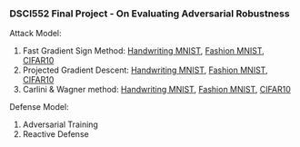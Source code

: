 ### DSCI552 Final Project - On Evaluating Adversarial Robustness


Attack Model:
  1. Fast Gradient Sign Method: [Handwriting MNIST](https://github.com/juliachenc/DSCI552/blob/main/Attack%20-%20FGSM%20results%20on%20Handwrt%20MNIST.ipynb), [Fashion MNIST](https://github.com/juliachenc/DSCI552/blob/main/Attack%20-%20FGSM%20results%20on%20Fashion%20MNIST.ipynb), [CIFAR10](https://github.com/juliachenc/DSCI552/blob/main/Attack%20-%20FGSM%20results%20on%20cifar10.ipynb)
  2. Projected Gradient Descent: [Handwriting MNIST](https://github.com/juliachenc/DSCI552/blob/main/Attack%20-%20PGD%20results%20on%20Handwrt%20MNIST.ipynb), [Fashion MNIST](https://github.com/juliachenc/DSCI552/blob/main/Attack%20-%20PGD%20results%20on%20Fashion%20MNIST.ipynb), [CIFAR10](https://github.com/juliachenc/DSCI552/blob/main/Attack%20-%20PGD%20results%20on%20cifar10.ipynb)
  3. Carlini & Wagner method: [Handwriting MNIST](https://github.com/juliachenc/DSCI552/blob/main/Attack%20-%20CW%20results%20on%20Handwrt%20MNIST.ipynb), [Fashion MNIST](https://github.com/juliachenc/DSCI552/blob/main/Attack%20-%20CW%20results%20on%20Fashion%20MNIST.ipynb), [CIFAR10](https://github.com/juliachenc/DSCI552/blob/main/Attack%20-%20CW%20results%20on%20cifar10.ipynb)

Defense Model:
  1. Adversarial Training
  2. Reactive Defense 
